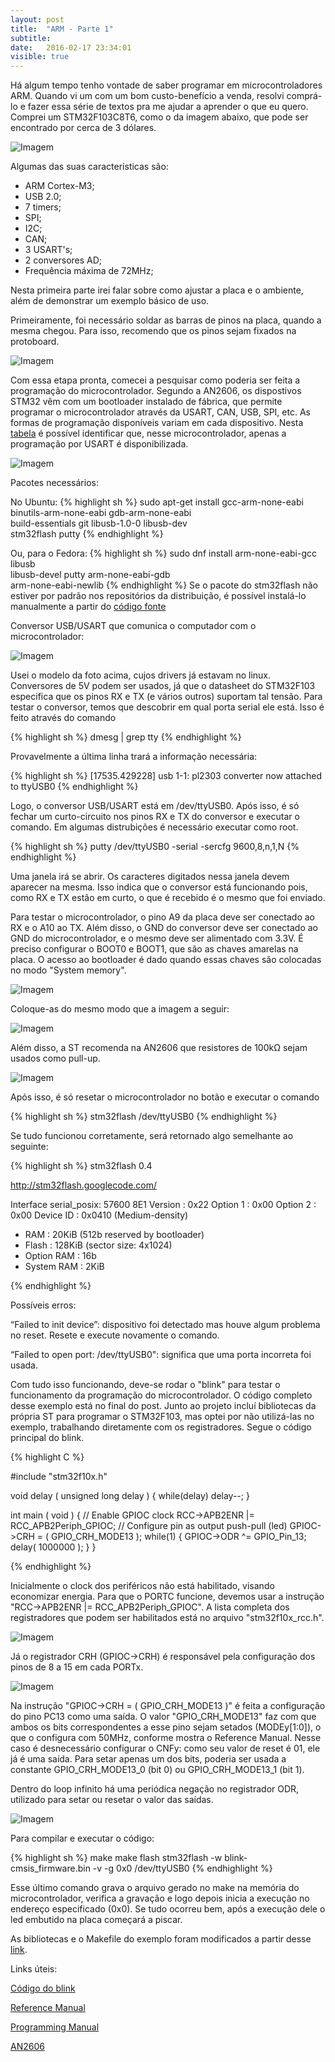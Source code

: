 ```yaml
---
layout: post
title:  "ARM - Parte 1"
subtitle:
date:   2016-02-17 23:34:01
visible: true
---
```


Há algum tempo tenho vontade de saber programar em microcontroladores ARM.
Quando vi um com um bom custo-benefício a venda, resolvi comprá-lo e fazer essa
série de textos pra me ajudar a aprender o que eu quero. Comprei um
STM32F103C8T6, como o da imagem abaixo, que pode ser encontrado por cerca de
3 dólares.

<p class="center">
<img src="../../../../../files/arm1/fig3.jpg" alt="Imagem"/></p>

Algumas das suas características são:  
- ARM Cortex-M3;  
- USB 2.0;  
- 7 timers;  
- SPI;  
- I2C;  
- CAN;  
- 3 USART's;  
- 2 conversores AD;  
- Frequência máxima de 72MHz;  

Nesta primeira parte irei falar sobre como ajustar a placa e o ambiente, além de
demonstrar um exemplo básico de uso.

Primeiramente, foi necessário soldar as barras de pinos na placa, quando a mesma
chegou. Para isso, recomendo que os pinos sejam fixados na protoboard.

<p class="center">
<img src="../../../../../files/arm1/fig2.jpg" alt="Imagem" /></p>

Com essa etapa pronta, comecei a pesquisar como poderia ser feita a programação
do microcontrolador. Segundo a AN2606, os dispostivos STM32 vêm com um
bootloader instalado de fábrica, que permite programar o microcontrolador
através da USART, CAN, USB, SPI, etc. As formas de programação disponíveis
variam em cada dispositivo. Nesta
<a href="http://www.st.com/web/en/resource/technical/document/
application_note/CD00167594.pdf#page=21&zoom=auto,-109,508">tabela</a>
é possível identificar que, nesse microcontrolador, apenas a programação por
USART é disponibilizada.

<p class="center">
<img src="../../../../../files/arm1/table_embedded_bootloader.png" alt="Imagem"/>
</p>

Pacotes necessários:

No Ubuntu:
{% highlight sh %}
sudo apt-get install gcc-arm-none-eabi \
binutils-arm-none-eabi gdb-arm-none-eabi \
build-essentials git libusb-1.0-0 libusb-dev \
stm32flash putty
{% endhighlight %}

Ou, para o Fedora:
{% highlight sh %}
sudo dnf install arm-none-eabi-gcc libusb\
libusb-devel putty arm-none-eabi-gdb \
arm-none-eabi-newlib
{% endhighlight %}
Se o pacote do stm32flash não estiver por padrão nos repositórios da
distribuição, é possível instalá-lo manualmente a partir do 
<a href="https://sourceforge.net/projects/stm32flash/">código fonte</a>

Conversor USB/USART que comunica o computador com o microcontrolador:

<p class="center">
<img src="../../../../../files/arm1/usb-usart.jpg" alt="Imagem" />
</p>

Usei o modelo da foto acima, cujos drivers já estavam no linux. Conversores de
5V podem ser usados, já que o datasheet do STM32F103 especifica que os pinos RX
e TX (e vários outros) suportam tal tensão. Para testar o conversor, temos que 
descobrir em qual porta serial ele está. Isso é feito através do comando 

{% highlight sh %}
dmesg | grep tty
{% endhighlight %}

Provavelmente a última linha trará a informação necessária:

{% highlight sh %}
[17535.429228] usb 1-1: pl2303 converter now attached to ttyUSB0
{% endhighlight %}

Logo, o conversor USB/USART está em /dev/ttyUSB0. Após isso, é só fechar um
curto-circuito nos pinos RX e TX do conversor e executar o comando. Em algumas
distrubições é necessário executar como root.

{% highlight sh %}
putty /dev/ttyUSB0 -serial -sercfg 9600,8,n,1,N
{% endhighlight %}

Uma janela irá se abrir. Os caracteres digitados nessa janela devem aparecer na
mesma. Isso indica que o conversor está funcionando pois, como RX e TX estão em
curto, o que é recebido é o mesmo que foi enviado.

Para testar o microcontrolador, o pino A9 da placa deve ser conectado ao RX e o
A10 ao TX. Além disso, o GND do conversor deve ser conectado ao GND do
microcontrolador, e o mesmo deve ser alimentado com 3.3V. É preciso configurar
o BOOT0 e BOOT1, que são as chaves amarelas na placa. O acesso ao bootloader é
dado quando essas chaves são colocadas no modo "System memory".

<p class="center">
<img src="../../../../../files/arm1/boot_modes.png" alt="Imagem" /></p>

Coloque-as do mesmo modo que a imagem a seguir:

<p class="center">
<img src="../../../../../files/arm1/boot0_boot1_config.jpg" alt="Imagem" /></p>

Além disso, a ST recomenda na AN2606 que resistores de 100kΩ sejam usados como
pull-up.

<p class="center">
<img src="../../../../../files/arm1/usart_connection.png" alt="Imagem" /></p>

Após isso, é só resetar o microcontrolador no botão e executar o comando

{% highlight sh %}
stm32flash /dev/ttyUSB0
{% endhighlight %}

Se tudo funcionou corretamente, será retornado algo semelhante ao seguinte:

{% highlight sh %}
stm32flash 0.4

http://stm32flash.googlecode.com/

Interface serial_posix: 57600 8E1
Version      : 0x22
Option 1     : 0x00
Option 2     : 0x00
Device ID    : 0x0410 (Medium-density)
- RAM        : 20KiB  (512b reserved by bootloader)
- Flash      : 128KiB (sector size: 4x1024)
- Option RAM : 16b
- System RAM : 2KiB

{% endhighlight %}

Possíveis erros:

“Failed to init device”: dispositivo foi detectado mas houve algum problema no
reset. Resete e execute novamente o comando.

“Failed to open port: /dev/ttyUSB0": significa que uma porta incorreta foi
usada.

Com tudo isso funcionando, deve-se rodar o "blink" para testar o funcionamento
da programação do microcontrolador. O código completo desse exemplo está no
final do post. Junto ao projeto incluí bibliotecas da própria ST para programar
o STM32F103, mas optei por não utilizá-las no exemplo, trabalhando diretamente
com os registradores. Segue o código principal do blink.


{% highlight C %}

#include "stm32f10x.h"

void delay ( unsigned long delay ) {
    while(delay) delay--;
}

int main ( void ) {
    // Enable GPIOC clock
    RCC->APB2ENR |= RCC_APB2Periph_GPIOC;
    // Configure pin as output push-pull (led)
    GPIOC->CRH = ( GPIO_CRH_MODE13 );
    while(1) {
        GPIOC->ODR ^= GPIO_Pin_13;
        delay( 1000000 );
    }
}

{% endhighlight %}


Inicialmente o clock dos periféricos não está habilitado, visando economizar
energia. Para que o PORTC funcione, devemos usar a instrução
"RCC->APB2ENR |= RCC_APB2Periph_GPIOC". A lista completa dos registradores que
podem ser habilitados está no arquivo "stm32f10x_rcc.h".

<p class="center">
<img src="../../../../../files/arm1/APB2RSTR.png" alt="Imagem" />
</p>

Já o registrador CRH (GPIOC->CRH) é responsável pela configuração dos pinos de 8
a 15 em cada PORTx.

<p class="center">
<img src="../../../../../files/arm1/crh.png" alt="Imagem" />
</p>

Na instrução "GPIOC->CRH = ( GPIO_CRH_MODE13 )" é feita a configuração do pino
PC13 como uma saída. O valor "GPIO_CRH_MODE13" faz com que ambos os bits
correspondentes a esse pino sejam setados (MODEy[1:0]), o que o configura com
50MHz, conforme mostra o Reference Manual. Nesse caso é desnecessário configurar
o CNFy: como seu valor de reset é 01, ele já é uma saída. Para setar apenas um
dos bits, poderia ser usada a constante GPIO_CRH_MODE13_0 (bit 0) ou
GPIO_CRH_MODE13_1 (bit 1). 

Dentro do loop infinito há uma periódica negação no registrador ODR, utilizado
para setar ou resetar o valor das saídas.

<p class="center">
<img src="../../../../../files/arm1/odr.png" alt="Imagem" /></p>

Para compilar e executar o código:

{% highlight sh %}
make
make flash
stm32flash -w blink-cmsis_firmware.bin -v -g 0x0 /dev/ttyUSB0
{% endhighlight %}

Esse último comando grava o arquivo gerado no make na memória do 
microcontrolador, verifica a gravação e logo depois inicia a execução no
endereço especificado (0x0). Se tudo ocorreu bem, após a execução dele o led
embutido na placa começará a piscar.

As bibliotecas e o Makefile do exemplo foram modificados a partir desse
<a href="https://github.com/istepaniuk/stm32-templates">link</a>.

Links úteis:

<a href="https://github.com/marcohab/stm32f103c8t6_blink">Código do blink</a>

<a href="http://www.st.com/web/en/resource/technical/document/
reference_manual/DM00031020.pdf">Reference Manual</a>

<a href="http://www.st.com/web/en/resource/technical/document/
programming_manual/CD00228163.pdf">Programming Manual</a>

<a href="http://www.st.com/web/en/resource/technical/document/
application_note/CD00167594.pdf">AN2606</a>
